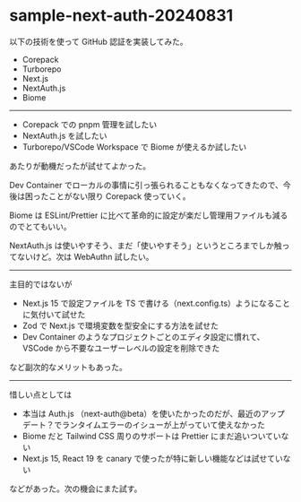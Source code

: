 # sample-next-auth-20240831

以下の技術を使って GitHub 認証を実装してみた。

- Corepack
- Turborepo
- Next.js
- NextAuth.js
- Biome

---

- Corepack での pnpm 管理を試したい
- NextAuth.js を試したい
- Turborepo/VSCode Workspace で Biome が使えるか試したい

あたりが動機だったが試せてよかった。

Dev Container でローカルの事情に引っ張られることもなくなってきたので、今後は困ったことがない限り Corepack 使っていく。

Biome は ESLint/Prettier に比べて革命的に設定が楽だし管理用ファイルも減るのでとてもいい。

NextAuth.js は使いやすそう、まだ「使いやすそう」というところまでしか触ってないけど。次は WebAuthn 試したい。

---

主目的ではないが

- Next.js 15 で設定ファイルを TS で書ける（next.config.ts）ようになることに気付いて試せた
- Zod で Next.js で環境変数を型安全にする方法を試せた
- Dev Container のようなプロジェクトごとのエディタ設定に慣れて、VSCode から不要なユーザーレベルの設定を削除できた

など副次的なメリットもあった。

---

惜しい点としては

- 本当は Auth.js （next-auth@beta）を使いたかったのだが、最近のアップデート？でランタイムエラーのイシューが上がっていて使えなかった
- Biome だと Tailwind CSS 周りのサポートは Prettier にまだ追いついていない
- Next.js 15, React 19 を canary で使ったが特に新しい機能などは試せていない

などがあった。次の機会にまた試す。
